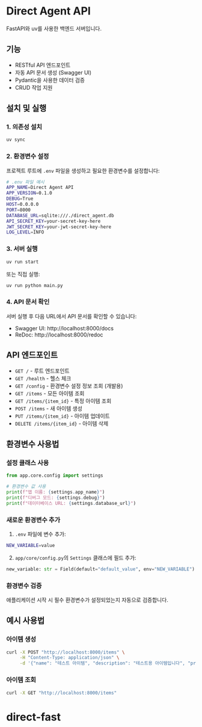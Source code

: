 # Direct Agent API

FastAPI와 uv를 사용한 백엔드 서버입니다.

## 기능

- RESTful API 엔드포인트
- 자동 API 문서 생성 (Swagger UI)
- Pydantic을 사용한 데이터 검증
- CRUD 작업 지원

## 설치 및 실행

### 1. 의존성 설치

```bash
uv sync
```

### 2. 환경변수 설정

프로젝트 루트에 `.env` 파일을 생성하고 필요한 환경변수를 설정합니다:

```bash
# .env 파일 예시
APP_NAME=Direct Agent API
APP_VERSION=0.1.0
DEBUG=True
HOST=0.0.0.0
PORT=8000
DATABASE_URL=sqlite:///./direct_agent.db
API_SECRET_KEY=your-secret-key-here
JWT_SECRET_KEY=your-jwt-secret-key-here
LOG_LEVEL=INFO
```

### 3. 서버 실행

```bash
uv run start
```

또는 직접 실행:

```bash
uv run python main.py
```

### 4. API 문서 확인

서버 실행 후 다음 URL에서 API 문서를 확인할 수 있습니다:

- Swagger UI: http://localhost:8000/docs
- ReDoc: http://localhost:8000/redoc

## API 엔드포인트

- `GET /` - 루트 엔드포인트
- `GET /health` - 헬스 체크
- `GET /config` - 환경변수 설정 정보 조회 (개발용)
- `GET /items` - 모든 아이템 조회
- `GET /items/{item_id}` - 특정 아이템 조회
- `POST /items` - 새 아이템 생성
- `PUT /items/{item_id}` - 아이템 업데이트
- `DELETE /items/{item_id}` - 아이템 삭제

## 환경변수 사용법

### 설정 클래스 사용

```python
from app.core.config import settings

# 환경변수 값 사용
print(f"앱 이름: {settings.app_name}")
print(f"디버그 모드: {settings.debug}")
print(f"데이터베이스 URL: {settings.database_url}")
```

### 새로운 환경변수 추가

1. `.env` 파일에 변수 추가:

```bash
NEW_VARIABLE=value
```

2. `app/core/config.py`의 `Settings` 클래스에 필드 추가:

```python
new_variable: str = Field(default="default_value", env="NEW_VARIABLE")
```

### 환경변수 검증

애플리케이션 시작 시 필수 환경변수가 설정되었는지 자동으로 검증합니다.

## 예시 사용법

### 아이템 생성

```bash
curl -X POST "http://localhost:8000/items" \
     -H "Content-Type: application/json" \
     -d '{"name": "테스트 아이템", "description": "테스트용 아이템입니다", "price": 1000.0}'
```

### 아이템 조회

```bash
curl -X GET "http://localhost:8000/items"
```
# direct-fast
